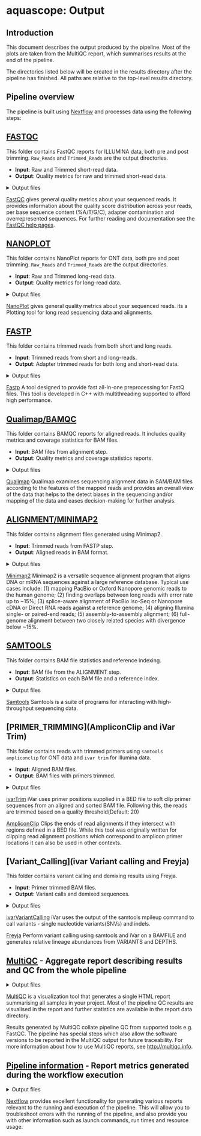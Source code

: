 # aquascope: Output

## Introduction

This document describes the output produced by the pipeline. Most of the plots are taken from the MultiQC report, which summarises results at the end of the pipeline.

The directories listed below will be created in the results directory after the pipeline has finished. All paths are relative to the top-level results directory.

## Pipeline overview

The pipeline is built using [Nextflow](https://www.nextflow.io/) and processes data using the following steps:

## [FASTQC](#fastqc)
This folder contains FastQC reports for ILLUMINA data, both pre and post trimming. `Raw_Reads` and `Trimmed_Reads` are the output directories.
- **Input**: Raw and Trimmed short-read data.
- **Output**: Quality metrics for raw and trimmed short-read data.

<details markdown="1">
<summary>Output files</summary>

* `fastqc/`
    * `*_fastqc.html`: FastQC report containing quality metrics.
    * `*_fastqc.zip`: Zip archive containing the FastQC report, tab-delimited data file and plot images.

</details>

[FastQC](http://www.bioinformatics.babraham.ac.uk/projects/fastqc/) gives general quality metrics about your sequenced reads. It provides information about the quality score distribution across your reads, per base sequence content (%A/T/G/C), adapter contamination and overrepresented sequences. For further reading and documentation see the [FastQC help pages](http://www.bioinformatics.babraham.ac.uk/projects/fastqc/Help/).

## [NANOPLOT](#nanoplot)
This folder contains NanoPlot reports for ONT data, both pre and post trimming. `Raw_Reads` and `Trimmed_Reads` are the output directories.
- **Input**: Raw and Trimmed long-read data.
- **Output**: Quality metrics for long-read data.

<details markdown="2">
<summary>Output files</summary>

* `nanoplot/`
    * `*_QualityScatterPlot_dot.html &.png`: Nanoplot report containing quality metrics.
    * `*WeightedHistogramReadlength.html & .png`: Weighted histogram on read lengths.
    * `*NonWeightedHistogramReadlength.html & .png`: Non-Weighted histogram on read lengths.
    * `NanoPlot-report.html`: Cumulative report of all the above metrics.
    * `NanoStats.txt`: Cumulative statistics of Read lengths, read quality, basepair quality, N50 metrics.

</details>

[NanoPlot](https://github.com/wdecoster/NanoPlot) gives general quality metrics about your sequenced reads. its a Plotting tool for long read sequencing data and alignments.


## [FASTP](#fastp)
This folder contains trimmed reads from both short and long reads.
- **Input**: Trimmed reads from short and long-reads.
- **Output**: Adapter trimmed reads for both long and short-read data.

<details markdown="3">
<summary>Output files</summary>

* `fastp/`
    * `*_fastp.html`: Fastp report of trimmed reads and post trimming quality metrics.
    * `*_fastp.json`: json file for the above report.
    * `*_fastp.fastq.gz`: a trimmed fastq file for both short and long-reads

</details>

[Fastp](https://github.com/OpenGene/fastp) A tool designed to provide fast all-in-one preprocessing for FastQ files. This tool is developed in C++ with multithreading supported to afford high performance.


## [Qualimap/BAMQC](#qualimap-bamqc)
This folder contains BAMQC reports for aligned reads. It includes quality metrics and coverage statistics for BAM files.
- **Input**: BAM files from alignment step.
- **Output**: Quality metrics and coverage statistics reports.

<details markdown="4">
<summary>Output files</summary>

* `Bamqc/`
    * `*qualimapReport.html`: Qualimap - Bamqc report of aligned BAM file.
    * `*raw_data_qualimapReport`: Coverage, gc content, nucleotide content, mapping quality metrics are reported in this folder.
    * `*genome_results.txt`: cumulative report containing all the above metrics.

</details>

[Qualimap](http://qualimap.conesalab.org/) Qualimap examines sequencing alignment data in SAM/BAM files according to the features of the mapped reads and provides an overall view of the data that helps to the detect biases in the sequencing and/or mapping of the data and eases decision-making for further analysis.


## [ALIGNMENT/MINIMAP2](#alignment-minimap2)
This folder contains alignment files generated using Minimap2.
- **Input**: Trimmed reads from FASTP step.
- **Output**: Aligned reads in BAM format.

<details markdown="5">
<summary>Output files</summary>

* `minimap2/`
    * `*.bam`: Aligned bam files

</details>

[Minimap2](https://github.com/lh3/minimap2) Minimap2 is a versatile sequence alignment program that aligns DNA or mRNA sequences against a large reference database. Typical use cases include: (1) mapping PacBio or Oxford Nanopore genomic reads to the human genome; (2) finding overlaps between long reads with error rate up to ~15%; (3) splice-aware alignment of PacBio Iso-Seq or Nanopore cDNA or Direct RNA reads against a reference genome; (4) aligning Illumina single- or paired-end reads; (5) assembly-to-assembly alignment; (6) full-genome alignment between two closely related species with divergence below ~15%.

## [SAMTOOLS](#samtools)
This folder contains BAM file statistics and reference indexing.
- **Input**: BAM file from the ALIGNMENT step.
- **Output**: Statistics on each BAM file and a reference index.

<details markdown="6">
<summary>Output files</summary>

* `Samtools/`
    * `*.flagstat`: Primary statistics on aligned bam files
    * `*.stats` : General statistics
    * `*.reference.fasta.fai`: Reference index

</details>

[Samtools](http://www.htslib.org/) Samtools is a suite of programs for interacting with high-throughput sequencing data.


## [PRIMER_TRIMMING](AmpliconClip and iVar Trim)
This folder contains reads with trimmed primers using `samtools ampliconclip` for ONT data and `ivar trim` for Illumina data.
- **Input**: Aligned BAM files.
- **Output**: BAM files with primers trimmed.

<details markdown="7">
<summary>Output files</summary>

* `iVarTrim (Illumina)`
    * `*.ivar_trim.bam`: ivar trimmed bam files, the primers used here are SARS-CoV2 based.

* `AmpliconClip (Oxford Nanopore)`
    * `*.ampliconclip.clipallowed.bam`: samtools amplicon clip trimmed bam files.

</details>

[ivarTrim](https://andersen-lab.github.io/ivar/html/manualpage.html) iVar uses primer positions supplied in a BED file to soft clip primer sequences from an aligned and sorted BAM file. Following this, the reads are trimmed based on a quality threshold(Default: 20)

[AmpliconClip](http://www.htslib.org/doc/samtools-ampliconclip.html) Clips the ends of read alignments if they intersect with regions defined in a BED file. While this tool was originally written for clipping read alignment positions which correspond to amplicon primer locations it can also be used in other contexts. 

## [Variant_Calling](ivar Variant calling and Freyja)
This folder contains variant calling and demixing results using Freyja.
- **Input**: Primer trimmed BAM files.
- **Output**: Variant calls and demixed sequences.

<details markdown="8">
<summary>Output files</summary>

* `iVarTrim/VarCalls`
    * `*.tsv`: ivar trimmed variant calls
    * `*.mpileup` : mpileup files from ivar trimmed BAM files only.

* `Freyja/VarCalls`
    * `*.depth.tsv` : Basepair depth at each position.
    * `*.variants.tsv` : Variant calls from both ivar and ampliconclip trimmed BAM files

* `Freyja/Demix`
    * `*.tsv` : Lineage abundances of Sars-cov-2 

</details>

[ivarVariantCalling](https://andersen-lab.github.io/ivar/html/manualpage.html) iVar uses the output of the samtools mpileup command to call variants - single nucleotide variants(SNVs) and indels.

[Freyja](https://github.com/andersen-lab/Freyja) Perform variant calling using samtools and iVar on a BAMFILE and generates relative lineage abundances from VARIANTS and DEPTHS.

## [MultiQC](#multiqc) - Aggregate report describing results and QC from the whole pipeline

<details markdown="9">
<summary>Output files</summary>

* `multiqc/`
    * `multiqc_report.html`: a standalone HTML file that can be viewed in your web browser.
    * `multiqc_data/`: directory containing parsed statistics from the different tools used in the pipeline.
    * `multiqc_plots/`: directory containing static images from the report in various formats.

</details>

[MultiQC](http://multiqc.info) is a visualization tool that generates a single HTML report summarising all samples in your project. Most of the pipeline QC results are visualised in the report and further statistics are available in the report data directory.

Results generated by MultiQC collate pipeline QC from supported tools e.g. FastQC. The pipeline has special steps which also allow the software versions to be reported in the MultiQC output for future traceability. For more information about how to use MultiQC reports, see <http://multiqc.info>.

## [Pipeline information](#pipeline-information) - Report metrics generated during the workflow execution


<details markdown="10">
<summary>Output files</summary>

* `pipeline_info/`
    * Reports generated by Nextflow: `execution_report.html`, `execution_timeline.html`, `execution_trace.txt` and `pipeline_dag.dot`/`pipeline_dag.svg`.
    * Reports generated by the pipeline: `pipeline_report.html`, `pipeline_report.txt` and `software_versions.tsv`.
    * Reformatted samplesheet files used as input to the pipeline: `samplesheet.valid.csv`.

</details>

[Nextflow](https://www.nextflow.io/docs/latest/tracing.html) provides excellent functionality for generating various reports relevant to the running and execution of the pipeline. This will allow you to troubleshoot errors with the running of the pipeline, and also provide you with other information such as launch commands, run times and resource usage.